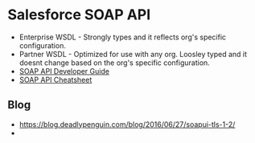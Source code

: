 # Salesforce SOAP API

* Enterprise WSDL - Strongly types and it reflects org's specific configuration.
* Partner WSDL - Optimized for use with any org.  Loosley typed and it doesnt change based on the org's specific configuration.
* [SOAP API Developer Guide](https://developer.salesforce.com/docs/atlas.en-us.208.0.api.meta/api/)
* [SOAP API Cheatsheet](http://resources.docs.salesforce.com/rel1/doc/en-us/static/pdf/SF_Soap_API_cheatsheet_web.pdf)

## Blog
* https://blog.deadlypenguin.com/blog/2016/06/27/soapui-tls-1-2/
* []()

##
